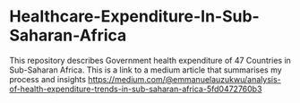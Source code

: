 # Healthcare-Expenditure-In-Sub-Saharan-Africa
This repository describes Government health expenditure of 47 Countries in Sub-Saharan Africa.
This is a link to a medium article that summarises my process and insights  https://medium.com/@emmanuelauzukwu/analysis-of-health-expenditure-trends-in-sub-saharan-africa-5fd0472760b3
